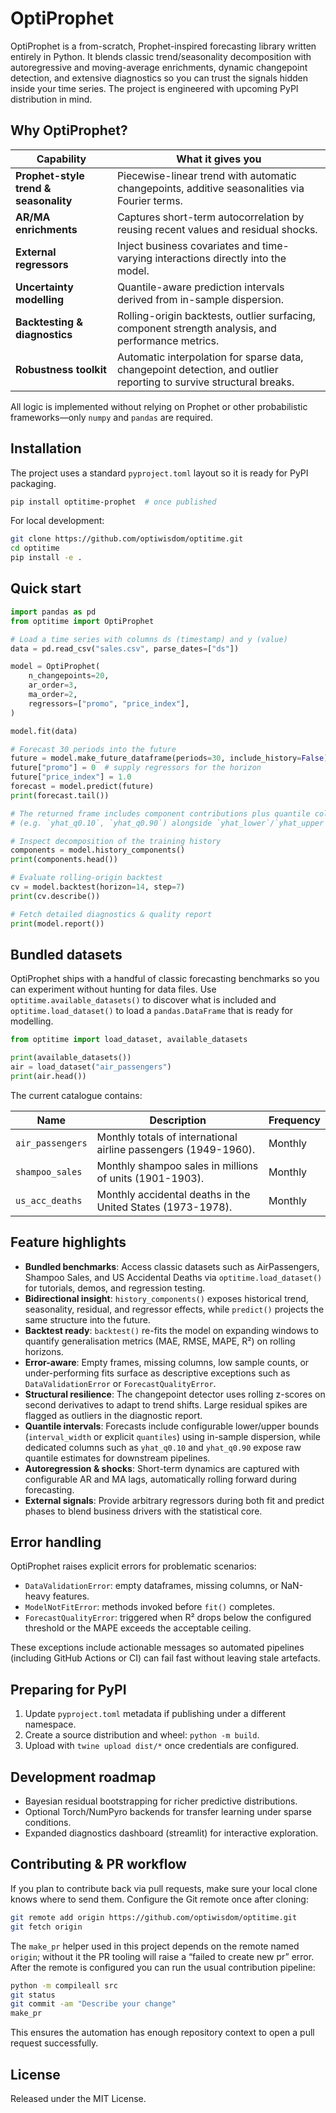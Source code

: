 # OptiProphet

OptiProphet is a from-scratch, Prophet-inspired forecasting library written entirely in Python. It blends classic trend/seasonality decomposition with autoregressive and moving-average enrichments, dynamic changepoint detection, and extensive diagnostics so you can trust the signals hidden inside your time series. The project is engineered with upcoming PyPI distribution in mind.

## Why OptiProphet?

| Capability | What it gives you |
| --- | --- |
| **Prophet-style trend & seasonality** | Piecewise-linear trend with automatic changepoints, additive seasonalities via Fourier terms. |
| **AR/MA enrichments** | Captures short-term autocorrelation by reusing recent values and residual shocks. |
| **External regressors** | Inject business covariates and time-varying interactions directly into the model. |
| **Uncertainty modelling** | Quantile-aware prediction intervals derived from in-sample dispersion. |
| **Backtesting & diagnostics** | Rolling-origin backtests, outlier surfacing, component strength analysis, and performance metrics. |
| **Robustness toolkit** | Automatic interpolation for sparse data, changepoint detection, and outlier reporting to survive structural breaks. |

All logic is implemented without relying on Prophet or other probabilistic frameworks—only `numpy` and `pandas` are required.

## Installation

The project uses a standard `pyproject.toml` layout so it is ready for PyPI packaging.

```bash
pip install optitime-prophet  # once published
```

For local development:

```bash
git clone https://github.com/optiwisdom/optitime.git
cd optitime
pip install -e .
```

## Quick start

```python
import pandas as pd
from optitime import OptiProphet

# Load a time series with columns ds (timestamp) and y (value)
data = pd.read_csv("sales.csv", parse_dates=["ds"])

model = OptiProphet(
    n_changepoints=20,
    ar_order=3,
    ma_order=2,
    regressors=["promo", "price_index"],
)

model.fit(data)

# Forecast 30 periods into the future
future = model.make_future_dataframe(periods=30, include_history=False)
future["promo"] = 0  # supply regressors for the horizon
future["price_index"] = 1.0
forecast = model.predict(future)
print(forecast.tail())

# The returned frame includes component contributions plus quantile columns
# (e.g. `yhat_q0.10`, `yhat_q0.90`) alongside `yhat_lower`/`yhat_upper` bounds.

# Inspect decomposition of the training history
components = model.history_components()
print(components.head())

# Evaluate rolling-origin backtest
cv = model.backtest(horizon=14, step=7)
print(cv.describe())

# Fetch detailed diagnostics & quality report
print(model.report())
```

## Bundled datasets

OptiProphet ships with a handful of classic forecasting benchmarks so you can experiment without hunting for data files. Use
`optitime.available_datasets()` to discover what is included and `optitime.load_dataset()` to load a `pandas.DataFrame` that is
ready for modelling.

```python
from optitime import load_dataset, available_datasets

print(available_datasets())
air = load_dataset("air_passengers")
print(air.head())
```

The current catalogue contains:

| Name | Description | Frequency |
| --- | --- | --- |
| `air_passengers` | Monthly totals of international airline passengers (1949-1960). | Monthly |
| `shampoo_sales` | Monthly shampoo sales in millions of units (1901-1903). | Monthly |
| `us_acc_deaths` | Monthly accidental deaths in the United States (1973-1978). | Monthly |

## Feature highlights

- **Bundled benchmarks**: Access classic datasets such as AirPassengers, Shampoo Sales, and US Accidental Deaths via
  `optitime.load_dataset()` for tutorials, demos, and regression testing.
- **Bidirectional insight**: `history_components()` exposes historical trend, seasonality, residual, and regressor effects, while `predict()` projects the same structure into the future.
- **Backtest ready**: `backtest()` re-fits the model on expanding windows to quantify generalisation metrics (MAE, RMSE, MAPE, R²) on rolling horizons.
- **Error-aware**: Empty frames, missing columns, low sample counts, or under-performing fits surface as descriptive exceptions such as `DataValidationError` or `ForecastQualityError`.
- **Structural resilience**: The changepoint detector uses rolling z-scores on second derivatives to adapt to trend shifts. Large residual spikes are flagged as outliers in the diagnostic report.
- **Quantile intervals**: Forecasts include configurable lower/upper bounds (`interval_width` or explicit `quantiles`) using in-sample dispersion, while dedicated columns such as `yhat_q0.10` and `yhat_q0.90` expose raw quantile estimates for downstream pipelines.
- **Autoregression & shocks**: Short-term dynamics are captured with configurable AR and MA lags, automatically rolling forward during forecasting.
- **External signals**: Provide arbitrary regressors during both fit and predict phases to blend business drivers with the statistical core.

## Error handling

OptiProphet raises explicit errors for problematic scenarios:

- `DataValidationError`: empty dataframes, missing columns, or NaN-heavy features.
- `ModelNotFitError`: methods invoked before `fit()` completes.
- `ForecastQualityError`: triggered when R² drops below the configured threshold or the MAPE exceeds the acceptable ceiling.

These exceptions include actionable messages so automated pipelines (including GitHub Actions or CI) can fail fast without leaving stale artefacts.

## Preparing for PyPI

1. Update `pyproject.toml` metadata if publishing under a different namespace.
2. Create a source distribution and wheel: `python -m build`.
3. Upload with `twine upload dist/*` once credentials are configured.

## Development roadmap

- Bayesian residual bootstrapping for richer predictive distributions.
- Optional Torch/NumPyro backends for transfer learning under sparse conditions.
- Expanded diagnostics dashboard (streamlit) for interactive exploration.

## Contributing & PR workflow

If you plan to contribute back via pull requests, make sure your local clone
knows where to send them. Configure the Git remote once after cloning:

```bash
git remote add origin https://github.com/optiwisdom/optitime.git
git fetch origin
```

The `make_pr` helper used in this project depends on the remote named
`origin`; without it the PR tooling will raise a “failed to create new pr”
error. After the remote is configured you can run the usual contribution
pipeline:

```bash
python -m compileall src
git status
git commit -am "Describe your change"
make_pr
```

This ensures the automation has enough repository context to open a pull
request successfully.

## License

Released under the MIT License.
